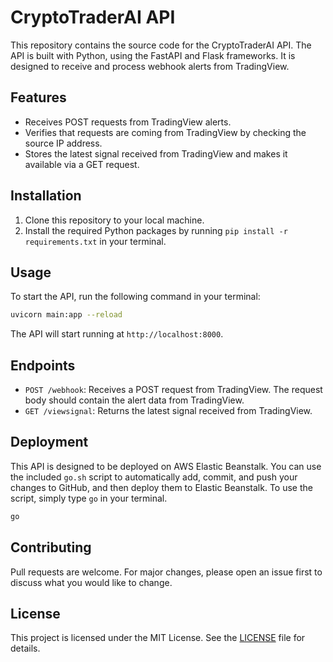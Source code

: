 # CryptoTraderAI API

This repository contains the source code for the CryptoTraderAI API. The API is built with Python, using the FastAPI and Flask frameworks. It is designed to receive and process webhook alerts from TradingView.

## Features

- Receives POST requests from TradingView alerts.
- Verifies that requests are coming from TradingView by checking the source IP address.
- Stores the latest signal received from TradingView and makes it available via a GET request.

## Installation

1. Clone this repository to your local machine.
2. Install the required Python packages by running `pip install -r requirements.txt` in your terminal.

## Usage

To start the API, run the following command in your terminal:

```bash
uvicorn main:app --reload
```

The API will start running at `http://localhost:8000`.

## Endpoints

- `POST /webhook`: Receives a POST request from TradingView. The request body should contain the alert data from TradingView.
- `GET /viewsignal`: Returns the latest signal received from TradingView.

## Deployment

This API is designed to be deployed on AWS Elastic Beanstalk. You can use the included `go.sh` script to automatically add, commit, and push your changes to GitHub, and then deploy them to Elastic Beanstalk. To use the script, simply type `go` in your terminal.

```bash
go
```

## Contributing

Pull requests are welcome. For major changes, please open an issue first to discuss what you would like to change.

## License

This project is licensed under the MIT License. See the [LICENSE](LICENSE) file for details.
